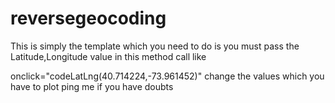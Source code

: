 # reversegeocoding

This is simply the template which you need to do is you must pass the Latitude,Longitude value in this method call like

onclick="codeLatLng(40.714224,-73.961452)" change the values which you have to plot ping me if you have doubts
